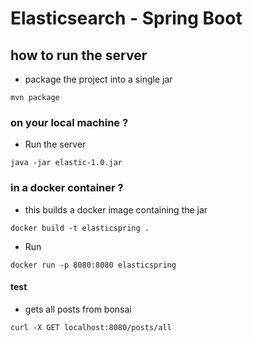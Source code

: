# Elasticsearch - Spring Boot
## how to run the server

- package the project into a single jar
```
mvn package
```
### on your local machine ?
- Run the server
```
java -jar elastic-1.0.jar
```

### in a docker container ?
- this builds a docker image containing the jar
```
docker build -t elasticspring .
```
- Run
```
docker run -p 8080:8080 elasticspring
```


#### test
- gets all posts from bonsai
```
curl -X GET localhost:8080/posts/all
```